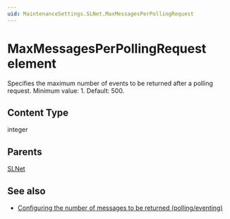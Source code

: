 ```yaml
---
uid: MaintenanceSettings.SLNet.MaxMessagesPerPollingRequest
---
```


# MaxMessagesPerPollingRequest element

Specifies the maximum number of events to be returned after a polling request. Minimum value: 1. Default: 500.

## Content Type

integer

## Parents

[SLNet](xref:MaintenanceSettings.SLNet)

## See also

- [Configuring the number of messages to be returned (polling/eventing)](xref:Configuration_of_DataMiner_processes#configuring-the-polling-request-timeout)
